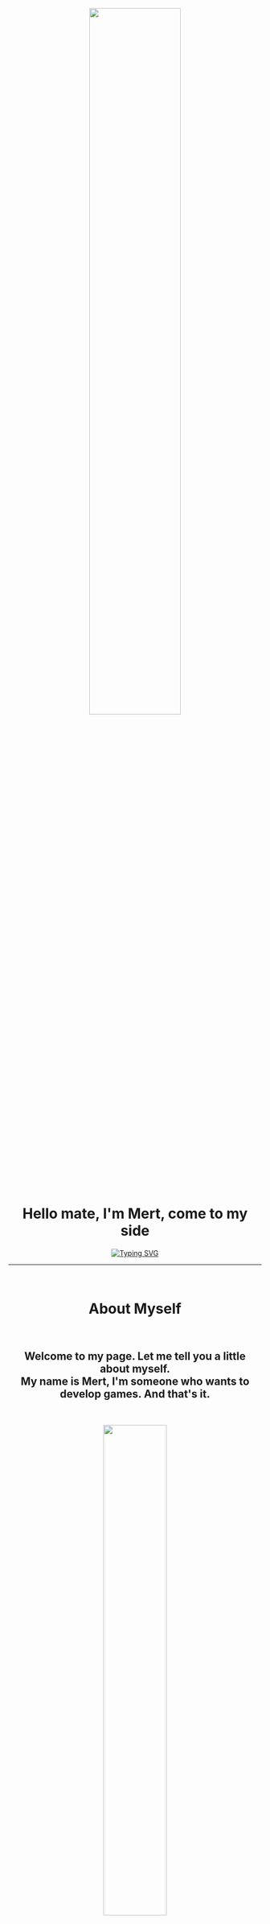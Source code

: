 <p align="center">

<img align-item="center" src="https://media.giphy.com/media/Id6dC0GQOOzPMXgcPv/giphy.gif" width="60%" height="60%" class="giphy-embed">
<p>
<h1 align="center">Hello mate, I'm Mert, come to my side</h1> 

<p align="center">
 <a href="https://git.io/typing-svg"><img src="https://readme-typing-svg.herokuapp.com?font=Silkscreen&pause=1000&color=36F700&background=FF008D00&center=true&vCenter=true&width=500&lines=Game+Desinger;Designer;Photomontagist;Video+Editor" alt="Typing SVG" /></a>
</p>
<hr/>
<br>
<h1 align="center">About Myself</h1>
<br>
<h2 align="center">Welcome to my page. Let me tell you a little about myself.
<br>
My name is Mert, I'm someone who wants to develop games. And that's it.</h2>
<br>
<p align="center">
<img align-item="center" src="https://media.giphy.com/media/RLK2SQ1cndlTd4oA7l/giphy.gif" width="50%" height="50%" class="giphy-embed">
 </p>
<br>

## &nbsp;Connect with Me 
<p align="center">
<br>
<a href="https://www.linkedin.com/in/mustafa-mert-g%C3%B6kdeniz-97892b219/"><img src="https://img.shields.io/badge/linkedin-%230077B5.svg?&style=for-the-badge&logo=linkedin&logoColor=white" alt="LinkedIn" /></a>&nbsp;
</p>
<br>
<p align="center">
<img align-item="center" src="https://media.giphy.com/media/chICfOgH8ib16/giphy.gif" width="40%" height="40%" class="giphy-embed">
<p>
<details>
  <summary><b>GitHub Stats</b></summary> 
  <br>
    <p align="center"><img src="https://github-readme-streak-stats.herokuapp.com/?user=mertokolo&theme=algolia" alt="mertokolo"  /></p>
    <p></p>
</details>

